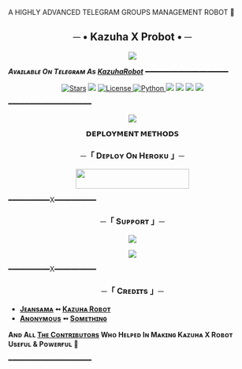A HIGHLY ADVANCED TELEGRAM GROUPS MANAGEMENT ROBOT 🤖

<h2 align="center">
    ─ • Kazuha X Probot • ─
</h2>

<p align="center">
  <img src="https://telegra.ph/file/bd798a22ae1e1038d66ea.jpg">
</p>

_**Aᴠᴀɪʟᴀʙʟᴇ Oɴ Tᴇʟᴇɢʀᴀᴍ As [KazuhaRobot](https://t.me/KazuhaXProbot)**_
━━━━━━━━━━━━━━━━━━━━

<p align="center">
<a href="https://github.com/JACKSAMAA/KazuhaXRobot/stargazers"><img src="https://img.shields.io/github/stars/JACKSAMAA/KazuhaXRobot?color=red&logo=github&logoColor=black&style=for-the-badge" alt="Stars" /></a>
<a href="https://github.com/JACKSAMAA/KazuhaXRobot/network/members"> <img src="https://img.shields.io/github/forks/JACKSAMAA/KazuhaXRobot?color=red&logo=github&logoColor=black&style=for-the-badge" /></a>
<a href="https://github.com/JACKSAMAA/KazuhaXRobot/blob/master/LICENSE"> <img src="https://img.shields.io/badge/License-MIT-red?style=for-the-badge" alt="License" /> </a>
<a href="https://www.python.org/"> <img src="https://img.shields.io/badge/Written%20in-Python-red?style=for-the-badge&logo=python" alt="Python" /> </a>
<a href="https://pypi.org/project/Telethon/"> <img src="https://img.shields.io/pypi/v/telethon?color=red&label=telethon&logo=python&logoColor=blue&style=for-the-badge" /></a>
<a href="https://pypi.org/project/Pyrogram/"> <img src="https://img.shields.io/pypi/v/pyrogram?color=red&label=pyrogram&logo=python&logoColor=blue&style=for-the-badge" /></a>
<a href="https://github.com/JACKSAMAA/KazuhaXRobot"> <img src="https://img.shields.io/github/repo-size/JACKSAMAA/KazuhaXRobot?color=red&logo=github&logoColor=blue&style=for-the-badge" /></a>
<a href="https://github.com/JACKSAMAA/KazuhaXRobot/commits/JACKSAMAA"> <img src="https://img.shields.io/github/last-commit/JACKSAMAA/KazuhaXRobot?color=red&logo=github&logoColor=black&style=for-the-badge" /></a>
</p>

━━━━━━━━━━━━━━━━━━━━

<p align="center">
  <img src="https://telegra.ph/file/0c55aa8987803961e62ae.jpg">
</p>

<p align="center">
<b>𝗗𝗘𝗣𝗟𝗢𝗬𝗠𝗘𝗡𝗧 𝗠𝗘𝗧𝗛𝗢𝗗𝗦</b>
</p>

<h3 align="center">
    ─「 Dᴇᴩʟᴏʏ Oɴ Hᴇʀᴏᴋᴜ 」─
</h3>

<p align="center"><a href="https://dashboard.heroku.com/new?template=https://github.com/JACKSAMAA/KazuhaXRobot"> <img src="https://img.shields.io/badge/Deploy%20On%20Heroku-orange?style=for-the-badge&logo=heroku" width="230" height="39.45"/></a></p>

━━━━━━━━━━X━━━━━━━━━━

<h3 align="center">
    ─「 Sᴜᴩᴩᴏʀᴛ 」─
</h3>

<p align="center">
<a href="https://telegram.me/AstorSupport"><img src="https://img.shields.io/badge/-Support%20Group-red.svg?style=for-the-badge&logo=Telegram"></a>
</p>
<p align="center">
<a href="https://telegram.me/KaoriXKazuhaupdates"><img src="https://img.shields.io/badge/-Update%20Channel-red.svg?style=for-the-badge&logo=Telegram"></a>
</p>

━━━━━━━━━━X━━━━━━━━━━

<h3 align="center">
    ─「 Cʀᴇᴅɪᴛs 」─
</h3>

- <b>[Jᴇᴀɴsᴀᴍᴀ](https://github.com/JACKSAMAA)  ➻  [Kᴀᴢᴜʜᴀ Rᴏʙᴏᴛ](https://github.com/JACKSAMAA/KazuhaXRobot) </b>
- <b>[Aɴᴏɴʏᴍᴏᴜs](https://github.com/AnonymousR1025)  ➻  [Sᴏᴍᴇᴛʜɪɴɢ](https://github.com/AnonymousR1025/FallenRobot) </b>
 
<b>Aɴᴅ Aʟʟ [Tʜᴇ Cᴏɴᴛʀɪʙᴜᴛᴏʀs](https://github.com/JACKSAMAA/Ayaneshirakawaa/graphs/contributors) Wʜᴏ Hᴇʟᴩᴇᴅ Iɴ Mᴀᴋɪɴɢ Kᴀᴢᴜʜᴀ X Rᴏʙᴏᴛ Usᴇғᴜʟ & Pᴏᴡᴇʀғᴜʟ 🖤 </b>

━━━━━━━━━━━━━━━━━━━━

